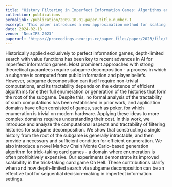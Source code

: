 ```yaml
---
title: "History Filtering in Imperfect Information Games: Algorithms and Complexity"
collection: publications
permalink: /publication/2009-10-01-paper-title-number-1
excerpt: 'This paper introduces a new approximation method for scaling depth-limited search in imperfect information games.'
date: 2024-02-13
venue: 'NeurIPS 2023'
paperurl: 'https://proceedings.neurips.cc/paper_files/paper/2023/file/87ee1bbac4635e7c948f3eea83c1f262-Paper-Conference.pdf'
---
```


Historically applied exclusively to perfect information games, depth-limited search with value functions has been key to recent advances in AI for imperfect information games. Most prominent approaches with strong theoretical guarantees require subgame decomposition - a process in which a subgame is computed from public information and player beliefs. However, subgame decomposition can itself require non-trivial computations, and its tractability depends on the existence of efficient algorithms for either full enumeration or generation of the histories that form the root of the subgame. Despite this, no formal analysis of the tractability of such computations has been established in prior work, and application domains have often consisted of games, such as poker, for which enumeration is trivial on modern hardware. Applying these ideas to more complex domains requires understanding their cost. In this work, we introduce and analyze the computational aspects and tractability of filtering histories for subgame decomposition. We show that constructing a single history from the root of the subgame is generally intractable, and then provide a necessary and sufficient condition for efficient enumeration. We also introduce a novel Markov Chain Monte Carlo-based generation algorithm for trick-taking card games - a domain where enumeration is often prohibitively expensive. Our experiments demonstrate its improved scalability in the trick-taking card game Oh Hell. These contributions clarify when and how depth-limited search via subgame decomposition can be an effective tool for sequential decision-making in imperfect information settings.
